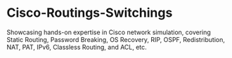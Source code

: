 # Cisco-Routings-Switchings
Showcasing hands-on expertise in Cisco network simulation, covering Static Routing, Password Breaking, OS Recovery, RIP, OSPF, Redistribution, NAT, PAT, IPv6, Classless Routing, and ACL, etc.
